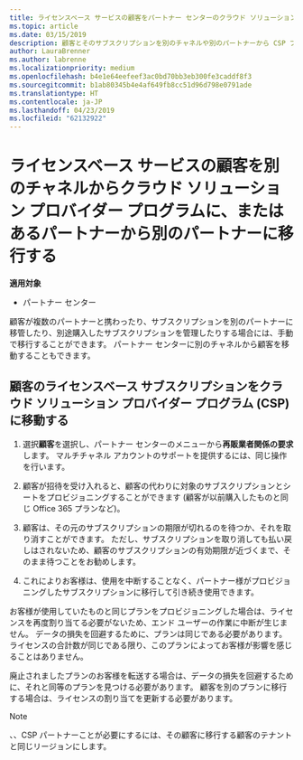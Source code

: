 ```yaml
---
title: ライセンスベース サービスの顧客をパートナー センターのクラウド ソリューション プロバイダー プログラムに移動する | パートナー センター
ms.topic: article
ms.date: 03/15/2019
description: 顧客とそのサブスクリプションを別のチャネルや別のパートナーから CSP プログラムに移動します。
author: LauraBrenner
ms.author: labrenne
ms.localizationpriority: medium
ms.openlocfilehash: b4e1e64eefeef3ac0bd70bb3eb300fe3caddf8f3
ms.sourcegitcommit: b1ab80345b4e4af649fb8cc51d96d798e0791ade
ms.translationtype: HT
ms.contentlocale: ja-JP
ms.lasthandoff: 04/23/2019
ms.locfileid: "62132922"
---
```

# <a name="transfer-license-based-services-customers-to-the-cloud-solution-provider-program-from-another-channel-or-from-one-partner-to-another"></a>ライセンスベース サービスの顧客を別のチャネルからクラウド ソリューション プロバイダー プログラムに、またはあるパートナーから別のパートナーに移行する

**適用対象**

-  パートナー センター

顧客が複数のパートナーと携わったり、サブスクリプションを別のパートナーに移管したり、別途購入したサブスクリプションを管理したりする場合には、手動で移行することができます。 パートナー センターに別のチャネルから顧客を移動することもできます。

## <a name="move-your-customers-license-based-subscriptions-to-the-cloud-solution-provider-program-csp"></a>顧客のライセンスベース サブスクリプションをクラウド ソリューション プロバイダー プログラム (CSP) に移動する

1. 選択**顧客**を選択し、パートナー センターのメニューから**再販業者関係の要求**します。 マルチチャネル アカウントのサポートを提供するには、同じ操作を行います。

2.  顧客が招待を受け入れると、顧客の代わりに対象のサブスクリプションとシートをプロビジョニングすることができます (顧客が以前購入したものと同じ Office 365 プランなど)。

3. 顧客は、その元のサブスクリプションの期限が切れるのを待つか、それを取り消すことができます。 ただし、サブスクリプションを取り消しても払い戻しはされないため、顧客のサブスクリプションの有効期限が近づくまで、そのまま待つことをお勧めします。

4. これによりお客様は、使用を中断することなく、パートナー様がプロビジョニングしたサブスクリプションに移行して引き続き使用できます。


お客様が使用していたものと同じプランをプロビジョニングした場合は、ライセンスを再度割り当てる必要がないため、エンド ユーザーの作業に中断が生じません。 データの損失を回避するために、プランは同じである必要があります。 ライセンスの合計数が同じである限り、このプランによってお客様が影響を感じることはありません。

廃止されましたプランのお客様を転送する場合は、データの損失を回避するために、それと同等のプランを見つける必要があります。 顧客を別のプランに移行する場合は、ライセンスの割り当てを更新する必要があります。

>[!NOTE]
>、、CSP パートナーことが必要にするには、その顧客に移行する顧客のテナントと同じリージョンにします。 



